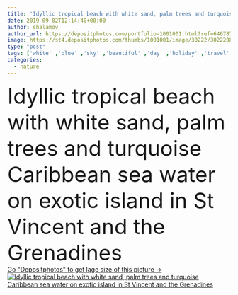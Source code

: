 ```yaml
---
title: 'Idyllic tropical beach with white sand, palm trees and turquoise Caribbean sea water on exotic island in St Vincent and the Grenadines'
date: 2019-09-02T12:14:40+00:00
author: shalamov
author_url: https://depositphotos.com/portfolio-1001001.html?ref=64678756
image: https://st4.depositphotos.com/thumbs/1001001/image/30222/302220896/api_thumb_450.jpg?forcejpeg=true
type: "post"
tags: ['white' ,'blue' ,'sky' ,'beautiful' ,'day' ,'holiday' ,'travel' ,'summer' ,'sun' ,'nature' ,'outdoor' ,'water' ,'sunny' ,'sea' ,'turquoise' ,'tropical' ,'landscape' ,'idyllic' ,'tranquil' ,'horizon' ,'scenery' ,'bay' ,'beach' ,'coast' ,'coastline' ,'ocean' ,'scenic' ,'seascape' ,'shore' ,'sand' ,'vacation' ,'perfect' ,'paradise' ,'exotic' ,'island' ,'tropic' ,'lagoon' ,'seaside' ,'destination' ,'daytime' ,'caribbean' ,'getaway' ,'Grenadines' ,'white sand' ,'turners' ]
categories: 
  - nature
---
```

<div aling="center">
            <font size="60"> Idyllic tropical beach with white sand, palm trees and turquoise Caribbean sea water on exotic island in St Vincent and the Grenadines</font>   
</div>
<div>
    <a href='https://depositphotos.com/302220896/stock-photo-idyllic-tropical-beach-white-sand.html?ref=64678756' target=_blank > Go "Depositphotos" to get lage size of this picture ->
        <img href='https://depositphotos.com/302220896/stock-photo-idyllic-tropical-beach-white-sand.html?ref=64678756' src='https://st4.depositphotos.com/1001001/30222/i/950/depositphotos_302220896-stock-photo-idyllic-tropical-beach-white-sand.jpg?forcejpeg=true' alt='Idyllic tropical beach with white sand, palm trees and turquoise Caribbean sea water on exotic island in St Vincent and the Grenadines' >
    </a>
</div>
